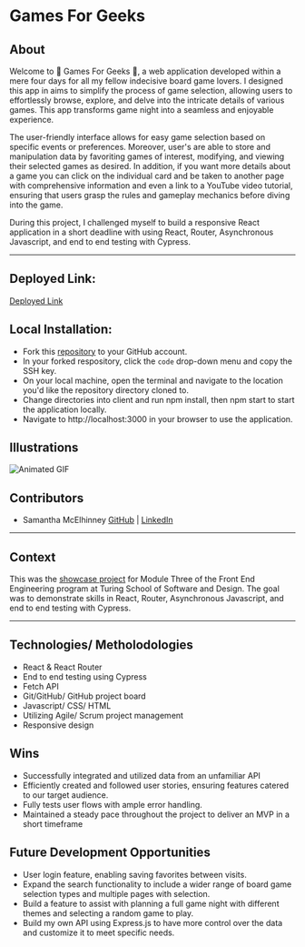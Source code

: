 # Games For Geeks 

## About

Welcome to 👾 Games For Geeks 👾, a web application developed within a mere four days for all my fellow indecisive board game lovers. I designed this app in aims to simplify the process of game selection, allowing users to effortlessly browse, explore, and delve into the intricate details of various games. This app transforms game night into a seamless and enjoyable experience.

The user-friendly interface allows for easy game selection based on specific events or preferences. Moreover, user's are able to store and manipulation data by favoriting games of interest, modifying, and viewing their selected games as desired. In addition, if you want more details about a game you can click on the individual card and be taken to another page with comprehensive information and even a link to a YouTube video tutorial, ensuring that users grasp the rules and gameplay mechanics before diving into the game.

During this project, I challenged myself to build a responsive React application in a short deadline with using React, Router, Asynchronous Javascript, and end to end testing with Cypress.

---
## Deployed Link:
[Deployed Link](https://games-for-geeks.vercel.app/)


## Local Installation:
 - Fork this [repository](https://github.com/SamanthaMcElhinney/Games-For-Geeks) to your GitHub account. 
 - In your forked respository, click the `code` drop-down menu and copy the SSH key.
 - On your local machine, open the terminal and navigate to the location you'd like the repository directory cloned to. 
 - Change directories into client and run npm install, then npm start to start the application locally.
 - Navigate to http://localhost:3000 in your browser to use the application.

## Illustrations
![Animated GIF](src/assets/GIF-games.gif)

## Contributors

- Samantha McElhinney [GitHub](https://github.com/samanthamcelhinney) | [LinkedIn](https://www.linkedin.com/in/samantha-mcelhinney/) 

---

## Context
This was the [showcase project](https://frontend.turing.edu/projects/module-3/showcase.html) for Module Three of the Front End Engineering program at Turing School of Software and Design. The goal was to demonstrate skills in React, Router, Asynchronous Javascript, and end to end testing with Cypress.

---

## Technologies/ Metholodologies
- React & React Router
- End to end testing using Cypress
- Fetch API
- Git/GitHub/ GitHub project board
- Javascript/ CSS/ HTML
- Utilizing Agile/ Scrum project management
- Responsive design  

## Wins
- Successfully integrated and utilized data from an unfamiliar API
- Efficiently created and followed user stories, ensuring features catered to our target audience.
- Fully tests user flows with ample error handling.
- Maintained a steady pace throughout the project to deliver an MVP in a short timeframe

## Future Development Opportunities
- User login feature, enabling saving favorites between visits.
- Expand the search functionality to include a wider range of board game selection types and multiple pages with selection.
- Build a feature to assist with planning a full game night with different themes and selecting a random game to play.
- Build my own API using Express.js to have more control over the data and customize it to meet specific needs.



